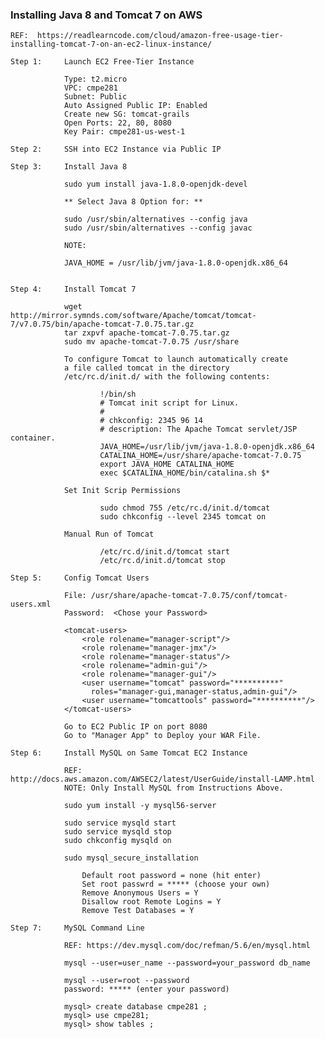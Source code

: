 ### Installing Java 8 and Tomcat 7 on AWS

	REF:  https://readlearncode.com/cloud/amazon-free-usage-tier-installing-tomcat-7-on-an-ec2-linux-instance/
	
	Step 1: 	Launch EC2 Free-Tier Instance
	
				Type: t2.micro
				VPC: cmpe281
				Subnet: Public
				Auto Assigned Public IP: Enabled
				Create new SG: tomcat-grails
				Open Ports: 22, 80, 8080
				Key Pair: cmpe281-us-west-1
				
	Step 2:		SSH into EC2 Instance via Public IP
	
	Step 3:		Install Java 8
	
				sudo yum install java-1.8.0-openjdk-devel
				
				** Select Java 8 Option for: **
				
				sudo /usr/sbin/alternatives --config java
				sudo /usr/sbin/alternatives --config javac
				
				NOTE:  
				
				JAVA_HOME = /usr/lib/jvm/java-1.8.0-openjdk.x86_64
				
	
	Step 4:		Install Tomcat 7
	
				wget http://mirror.symnds.com/software/Apache/tomcat/tomcat-7/v7.0.75/bin/apache-tomcat-7.0.75.tar.gz
				tar zxpvf apache-tomcat-7.0.75.tar.gz
				sudo mv apache-tomcat-7.0.75 /usr/share

				To configure Tomcat to launch automatically create 
				a file called tomcat in the directory 
				/etc/rc.d/init.d/ with the following contents:
					
						!/bin/sh
						# Tomcat init script for Linux.
						#
						# chkconfig: 2345 96 14
						# description: The Apache Tomcat servlet/JSP container.
						JAVA_HOME=/usr/lib/jvm/java-1.8.0-openjdk.x86_64
						CATALINA_HOME=/usr/share/apache-tomcat-7.0.75
						export JAVA_HOME CATALINA_HOME
						exec $CATALINA_HOME/bin/catalina.sh $*
				
				Set Init Scrip Permissions
				
						sudo chmod 755 /etc/rc.d/init.d/tomcat
						sudo chkconfig --level 2345 tomcat on
						
				Manual Run of Tomcat
				
						/etc/rc.d/init.d/tomcat start
						/etc/rc.d/init.d/tomcat stop

	Step 5:		Config Tomcat Users
	
				File: /usr/share/apache-tomcat-7.0.75/conf/tomcat-users.xml
				Password:  <Chose your Password>
				
				<tomcat-users>
					<role rolename="manager-script"/>
					<role rolename="manager-jmx"/>
					<role rolename="manager-status"/>
					<role rolename="admin-gui"/>
					<role rolename="manager-gui"/>
					<user username="tomcat" password="**********" 
					  roles="manager-gui,manager-status,admin-gui"/>
					<user username="tomcattools" password="**********"/>
				</tomcat-users>
	
				Go to EC2 Public IP on port 8080
				Go to "Manager App" to Deploy your WAR File.
				
	Step 6:		Install MySQL on Same Tomcat EC2 Instance
	
				REF:  http://docs.aws.amazon.com/AWSEC2/latest/UserGuide/install-LAMP.html
				NOTE: Only Install MySQL from Instructions Above.
				
				sudo yum install -y mysql56-server 
				
				sudo service mysqld start
				sudo service mysqld stop
				sudo chkconfig mysqld on
				
				sudo mysql_secure_installation
					
					Default root password = none (hit enter)
					Set root passwrd = ***** (choose your own)
					Remove Anonymous Users = Y
					Disallow root Remote Logins = Y
					Remove Test Databases = Y
				
	Step 7:		MySQL Command Line
	
				REF: https://dev.mysql.com/doc/refman/5.6/en/mysql.html
				
				mysql --user=user_name --password=your_password db_name
				
				mysql --user=root --password
				password: ***** (enter your password)
				
				mysql> create database cmpe281 ;
				mysql> use cmpe281;
				mysql> show tables ;

			
				
				
				